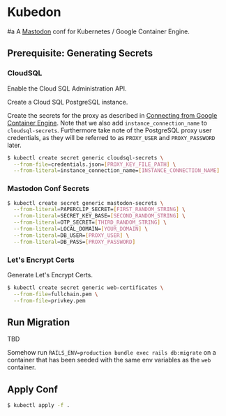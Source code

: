 # Kubedon
#a
A [Mastodon](https://github.com/tootsuite/mastodon) conf for Kubernetes / Google Container Engine.

## Prerequisite: Generating Secrets

### CloudSQL

Enable the Cloud SQL Administration API.

Create a Cloud SQL PostgreSQL instance.

Create the secrets for the proxy as described in [Connecting from Google Container Engine](https://cloud.google.com/sql/docs/postgres/connect-container-engine). Note that we also add `instance_connection_name` to `cloudsql-secrets`. Furthermore take note of the PostgreSQL proxy user credentials, as they will be referred to as `PROXY_USER` and `PROXY_PASSWORD` later.

```sh
$ kubectl create secret generic cloudsql-secrets \
  --from-file=credentials.json=[PROXY_KEY_FILE_PATH] \
  --from-literal=instance_connection_name=[INSTANCE_CONNECTION_NAME]
```

### Mastodon Conf Secrets

```sh
$ kubectl create secret generic mastodon-secrets \
  --from-literal=PAPERCLIP_SECRET=[FIRST_RANDOM_STRING] \
  --from-literal=SECRET_KEY_BASE=[SECOND_RANDOM_STRING] \
  --from-literal=OTP_SECRET=[THIRD_RANDOM_STRING] \
  --from-literal=LOCAL_DOMAIN=[YOUR_DOMAIN] \
  --from-literal=DB_USER=[PROXY_USER] \
  --from-literal=DB_PASS=[PROXY_PASSWORD]
```

### Let's Encrypt Certs

Generate Let's Encrypt Certs.

```sh
$ kubectl create secret generic web-certificates \
  --from-file=fullchain.pem \
  --from-file=privkey.pem
```

## Run Migration

TBD

Somehow run `RAILS_ENV=production bundle exec rails db:migrate` on a container that has been seeded with the same env variables as the `web` container.

## Apply Conf

```sh
$ kubectl apply -f .
```

